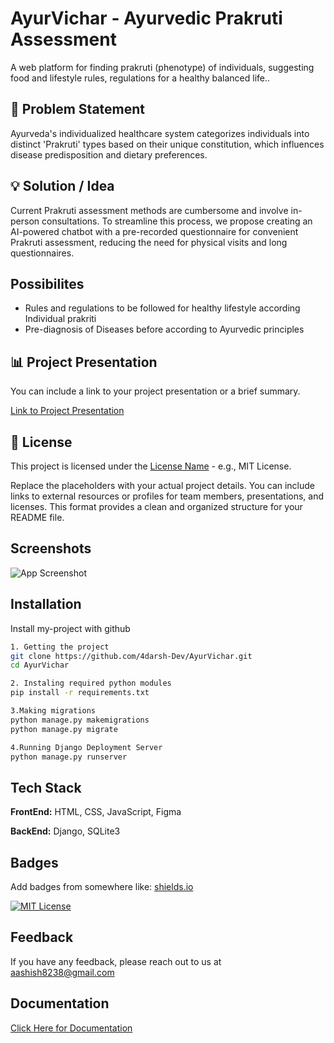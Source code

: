 
# AyurVichar - Ayurvedic Prakruti Assessment
A web platform for finding prakruti (phenotype) of individuals, suggesting food and lifestyle rules, regulations for a healthy balanced life.. 

## 🚀 Problem Statement

Ayurveda's individualized healthcare system categorizes individuals into distinct 'Prakruti' types based on their unique constitution, which influences disease predisposition and dietary preferences. 

## 💡 Solution / Idea
Current Prakruti assessment methods are cumbersome and involve in-person consultations. To streamline this process, we propose creating an AI-powered chatbot with a pre-recorded questionnaire for convenient Prakruti assessment, reducing the need for physical visits and long questionnaires.


## Possibilites
- Rules and regulations to be followed for healthy lifestyle according Individual prakriti
- Pre-diagnosis of Diseases before according to Ayurvedic principles

## 📊 Project Presentation

You can include a link to your project presentation or a brief summary.

[Link to Project Presentation](https://onionreads.com/wp-content/uploads/2023/11/hackcbs-final-ppt.pdf)

## 📄 License

This project is licensed under the [License Name](link-to-license) - e.g., MIT License.

Replace the placeholders with your actual project details. You can include links to external resources or profiles for team members, presentations, and licenses. This format provides a clean and organized structure for your README file.


## Screenshots

![App Screenshot](https://onionreads.com/wp-content/uploads/2023/11/AyurVichar-image-e1699172022423.png)


## Installation

Install my-project with github

```bash
1. Getting the project 
git clone https://github.com/4darsh-Dev/AyurVichar.git
cd AyurVichar

2. Instaling required python modules
pip install -r requirements.txt

3.Making migrations
python manage.py makemigrations
python manage.py migrate

4.Running Django Deployment Server
python manage.py runserver
```
    
## Tech Stack

**FrontEnd:** HTML, CSS, JavaScript, Figma

**BackEnd:** Django, SQLite3


## Badges

Add badges from somewhere like: [shields.io](https://shields.io/)

[![MIT License](https://img.shields.io/badge/License-MIT-green.svg)](https://choosealicense.com/licenses/mit/)



## Feedback

If you have any feedback, please reach out to us at aashish8238@gmail.com


## Documentation

[Click Here for Documentation](https://github.com/4darsh-Dev/AyurVichar/blob/main/documentation-AyurVichar.txt)

